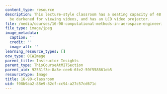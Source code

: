 ```yaml
---
content_type: resource
description: This lecture-style classroom has a seating capacity of 48. The room can
  be darkened for viewing videos, and has an LCD video projector.
file: /media/courses/16-90-computational-methods-in-aerospace-engineering-spring-2014/f08b9aa288e982cfcc94a27c57cd671c_16-90-classroom.jpg
file_type: image/jpeg
image_metadata:
  caption: ''
  credit: ''
  image-alt: ''
learning_resource_types: []
ocw_type: OCWImage
parent_title: Instructor Insights
parent_type: ThisCourseAtMITSection
parent_uid: 92531f3e-8a3e-cee6-6fe2-59f558861eb5
resourcetype: Image
title: 16-90-classroom
uid: f08b9aa2-88e9-82cf-cc94-a27c57cd671c
---
```


